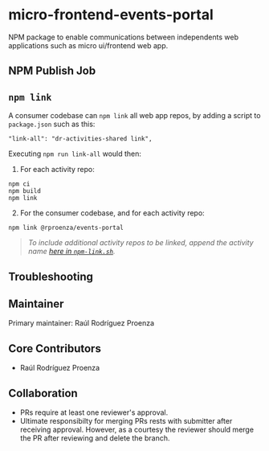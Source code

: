 micro-frontend-events-portal
====================

NPM package to enable communications between independents web applications such as micro ui/frontend web app.

NPM Publish Job
---------------

`npm link`
----------

A consumer codebase can `npm link` all web app repos, by adding a script to `package.json` such as this:

```
"link-all": "dr-activities-shared link",
```

Executing `npm run link-all` would then:

1. For each activity repo:

```
npm ci
npm build
npm link
```

2. For the consumer codebase, and for each activity repo:

```
npm link @rproenza/events-portal
```

>*To include additional activity repos to be linked, append the activity name [here in `npm-link.sh`](./npm-link.sh#L16 "./npm-link.sh#L16").*

Troubleshooting
---------------

Maintainer
----------

Primary maintainer: Raúl Rodríguez Proenza

Core Contributors
-----------------

* Raúl Rodríguez Proenza

Collaboration
-------------

* PRs require at least one reviewer's approval.
* Ultimate responsibilty for merging PRs rests with submitter after receiving approval.  However, as a courtesy the reviewer
  should merge the PR after reviewing and delete the branch.
